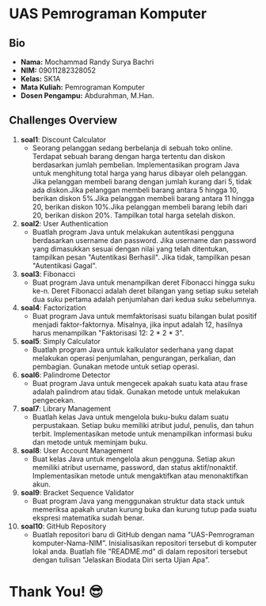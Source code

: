 # UAS Pemrograman Komputer

## Bio
- **Nama:** Mochammad Randy Surya Bachri
- **NIM:** 09011282328052
- **Kelas:** SK1A
- **Mata Kuliah:** Pemrograman Komputer
- **Dosen Pengampu:** Abdurahman, M.Han.

## Challenges Overview
1. **soal1**: Discount Calculator
   - Seorang pelanggan sedang berbelanja di sebuah toko online. Terdapat sebuah barang dengan harga tertentu dan diskon berdasarkan jumlah pembelian. Implementasikan program Java untuk menghitung total harga yang      harus dibayar oleh pelanggan. Jika pelanggan membeli barang dengan jumlah kurang dari 5, tidak ada diskon.Jika pelanggan membeli barang antara 5 hingga 10, berikan diskon 5%.Jika pelanggan membeli barang          antara 11 hingga 20, berikan diskon 10%.Jika pelanggan membeli barang lebih dari 20, berikan diskon 20%. Tampilkan total harga setelah diskon.
2. **soal2**: User Authentication 
   - Buatlah program Java untuk melakukan autentikasi pengguna berdasarkan username dan password. Jika username dan password yang dimasukkan sesuai dengan nilai yang telah ditentukan, tampilkan pesan "Autentikasi      Berhasil". Jika tidak, tampilkan pesan "Autentikasi Gagal".
3. **soal3**: Fibonacci 
   - Buat program Java untuk menampilkan deret Fibonacci hingga suku ke-n. Deret Fibonacci adalah deret bilangan yang setiap suku setelah dua suku pertama adalah penjumlahan dari kedua suku sebelumnya.
4. **soal4**: Factorization 
   - Buat program Java untuk memfaktorisasi suatu bilangan bulat positif menjadi faktor-faktornya. Misalnya, jika input adalah 12, hasilnya harus menampilkan "Faktorisasi 12: 2 * 2 * 3".
5. **soal5**: Simply Calculator
   - Buatlah program Java untuk kalkulator sederhana yang dapat melakukan operasi penjumlahan, pengurangan, perkalian, dan pembagian. Gunakan metode untuk setiap operasi.
6. **soal6**: Palindrome Detector
   - Buat program Java untuk mengecek apakah suatu kata atau frase adalah palindrom atau tidak. Gunakan metode untuk melakukan pengecekan.
7. **soal7**: Library Management 
   - Buatlah kelas Java untuk mengelola buku-buku dalam suatu perpustakaan. Setiap buku memiliki atribut judul, penulis, dan tahun terbit. Implementasikan metode untuk menampilkan informasi buku dan metode untuk       meminjam buku.
8. **soal8**: User Account Management 
   - Buat kelas Java untuk mengelola akun pengguna. Setiap akun memiliki atribut username, password, dan status aktif/nonaktif. Implementasikan metode untuk mengaktifkan atau menonaktifkan akun.
9. **soal9**: Bracket Sequence Validator
   - Buat program Java yang menggunakan struktur data stack untuk memeriksa apakah urutan kurung buka dan kurung tutup pada suatu ekspresi matematika sudah benar.
10. **soal10**: GitHub Repository
    - Buatlah repositori baru di GitHub dengan nama "UAS-Pemrograman komputer-Nama-NIM". Inisialisasikan repositori tersebut di komputer lokal anda. Buatlah file "README.md" di dalam repositori tersebut dengan          tulisan "Jelaskan Biodata Diri serta Ujian Apa".
      
# Thank You! 😎
 
